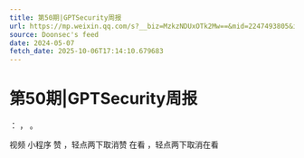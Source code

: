 ```yaml
---
title: 第50期|GPTSecurity周报
url: https://mp.weixin.qq.com/s?__biz=MzkzNDUxOTk2Mw==&mid=2247493805&idx=1&sn=33a0f6cf5769f106ede3c049fe9c611b
source: Doonsec's feed
date: 2024-05-07
fetch_date: 2025-10-06T17:14:10.679683
---
```


# 第50期|GPTSecurity周报

：
，
。

视频
小程序
赞
，轻点两下取消赞
在看
，轻点两下取消在看